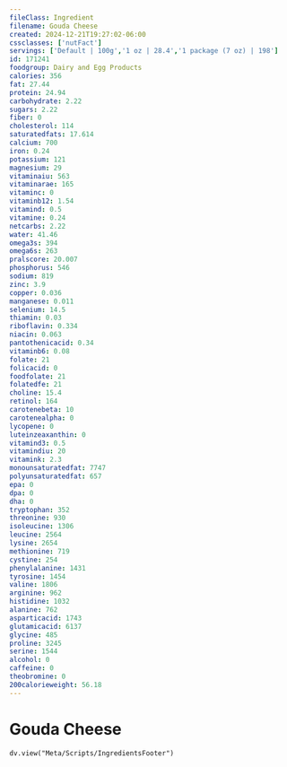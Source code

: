 ```yaml
---
fileClass: Ingredient
filename: Gouda Cheese
created: 2024-12-21T19:27:02-06:00
cssclasses: ['nutFact']
servings: ['Default | 100g','1 oz | 28.4','1 package (7 oz) | 198']
id: 171241
foodgroup: Dairy and Egg Products
calories: 356
fat: 27.44
protein: 24.94
carbohydrate: 2.22
sugars: 2.22
fiber: 0
cholesterol: 114
saturatedfats: 17.614
calcium: 700
iron: 0.24
potassium: 121
magnesium: 29
vitaminaiu: 563
vitaminarae: 165
vitaminc: 0
vitaminb12: 1.54
vitamind: 0.5
vitamine: 0.24
netcarbs: 2.22
water: 41.46
omega3s: 394
omega6s: 263
pralscore: 20.007
phosphorus: 546
sodium: 819
zinc: 3.9
copper: 0.036
manganese: 0.011
selenium: 14.5
thiamin: 0.03
riboflavin: 0.334
niacin: 0.063
pantothenicacid: 0.34
vitaminb6: 0.08
folate: 21
folicacid: 0
foodfolate: 21
folatedfe: 21
choline: 15.4
retinol: 164
carotenebeta: 10
carotenealpha: 0
lycopene: 0
luteinzeaxanthin: 0
vitamind3: 0.5
vitamindiu: 20
vitamink: 2.3
monounsaturatedfat: 7747
polyunsaturatedfat: 657
epa: 0
dpa: 0
dha: 0
tryptophan: 352
threonine: 930
isoleucine: 1306
leucine: 2564
lysine: 2654
methionine: 719
cystine: 254
phenylalanine: 1431
tyrosine: 1454
valine: 1806
arginine: 962
histidine: 1032
alanine: 762
asparticacid: 1743
glutamicacid: 6137
glycine: 485
proline: 3245
serine: 1544
alcohol: 0
caffeine: 0
theobromine: 0
200calorieweight: 56.18
---
```


# Gouda Cheese

```dataviewjs
dv.view("Meta/Scripts/IngredientsFooter")
```